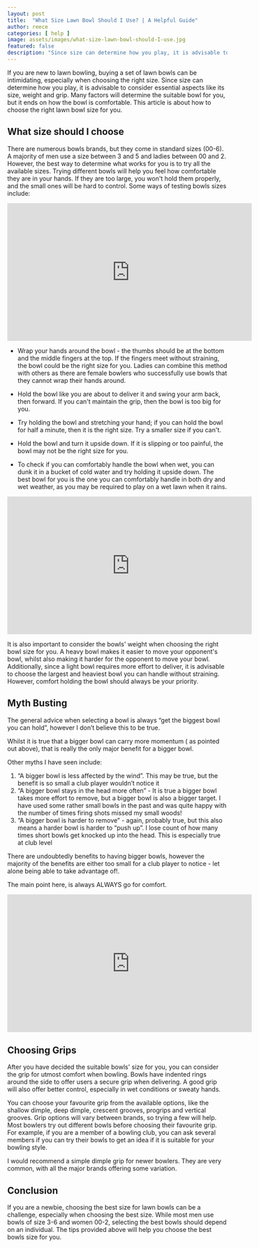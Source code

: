 ```yaml
---
layout: post
title:  "What Size Lawn Bowl Should I Use? | A Helpful Guide"
author: reece
categories: [ help ]
image: assets/images/what-size-lawn-bowl-should-I-use.jpg
featured: false
description: "Since size can determine how you play, it is advisable to consider essential aspects like its size, weight and grip. Many factors will determine the suitable bowl for you, but it ends on how the bowl is comfortable. This article is about how to choose the right lawn bowl size for you"
---
```


If you are new to lawn bowling, buying a set of lawn bowls can be intimidating, especially when choosing the right size. Since size can determine how you play, it is advisable to consider essential aspects like its size, weight and grip. Many factors will determine the suitable bowl for you, but it ends on how the bowl is comfortable. This article is about how to choose the right lawn bowl size for you.

## What size should I choose

There are numerous bowls brands, but they come in standard sizes (00-6). A majority of men use a size between 3 and 5 and ladies between 00 and 2. However, the best way to determine what works for you is to try all the available sizes. Trying different bowls will help you feel how comfortable they are in your hands. If they are too large, you won't hold them properly, and the small ones will be hard to control. Some ways of testing bowls sizes include:

<iframe width="560" height="315" src="https://www.youtube.com/embed/82iFe0KdtG4" title="YouTube video player" frameborder="0" allow="accelerometer; autoplay; clipboard-write; encrypted-media; gyroscope; picture-in-picture" allowfullscreen></iframe>

* Wrap your hands around the bowl - the thumbs should be at the bottom and the middle fingers at the top. If the fingers meet without straining, the bowl could be the right size for you. Ladies can combine this method with others as there are female bowlers who successfully use bowls that they cannot wrap their hands around.

* Hold the bowl like you are about to deliver it and swing your arm back, then forward. If you can't maintain the grip, then the bowl is too big for you.

* Try holding the bowl and stretching your hand; if you can hold the bowl for half a minute, then it is the right size. Try a smaller size if you can't.

* Hold the bowl and turn it upside down. If it is slipping or too painful, the bowl may not be the right size for you.

* To check if you can comfortably handle the bowl when wet, you can dunk it in a bucket of cold water and try holding it upside down. The best bowl for you is the one you can comfortably handle in both dry and wet weather, as you may be required to play on a wet lawn when it rains.

<iframe width="560" height="315" src="https://www.youtube.com/embed/SNyKOjmQ3VU" title="YouTube video player" frameborder="0" allow="accelerometer; autoplay; clipboard-write; encrypted-media; gyroscope; picture-in-picture" allowfullscreen></iframe>

It is also important to consider the bowls' weight when choosing the right bowl size for you. A heavy bowl makes it easier to move your opponent's bowl, whilst also making it harder for the opponent to move your bowl. Additionally, since a light bowl requires more effort to deliver, it is advisable to choose the largest and heaviest bowl you can handle without straining. However, comfort holding the bowl should always be your priority.

## Myth Busting

The general advice when selecting a bowl is always “get the biggest bowl you can hold”, however I don’t believe this to be true.

Whilst it is true that a bigger bowl can carry more momentum ( as pointed out above), that is really the only major benefit for a bigger bowl.

Other myths I have seen include:

1. “A bigger bowl is less affected by the wind”. This may be true, but the benefit is so small a club player wouldn’t notice it
2. “A bigger bowl stays in the head more often” - It is true a bigger bowl takes more effort to remove, but a bigger bowl is also a bigger target. I have used some rather small bowls in the past and was quite happy with the number of times firing shots missed my small woods!
3. “A bigger bowl is harder to remove” - again, probably true, but this also means a harder bowl is harder to “push up”. I lose count of how many times short bowls get knocked up into the head. This is especially true at club level

There are undoubtedly benefits to having bigger bowls, however the majority of the benefits are either too small for a club player to notice - let alone being able to take advantage of!.

The main point here, is always ALWAYS go for comfort.


<iframe width="560" height="315" src="https://www.youtube.com/embed/XSuEq8RHums" title="YouTube video player" frameborder="0" allow="accelerometer; autoplay; clipboard-write; encrypted-media; gyroscope; picture-in-picture" allowfullscreen></iframe>

## Choosing Grips

After you have decided the suitable bowls' size for you, you can consider the grip for utmost comfort when bowling. Bowls have indented rings around the side to offer users a secure grip when delivering. A good grip will also offer better control, especially in wet conditions or sweaty hands.

You can choose your favourite grip from the available options, like the shallow dimple, deep dimple, crescent grooves, progrips and vertical grooves. Grip options will vary between brands, so trying a few will help. Most bowlers try out different bowls before choosing their favourite grip. For example, if you are a member of a bowling club, you can ask several members if you can try their bowls to get an idea if it is suitable for your bowling style.

I would recommend a simple dimple grip for newer bowlers. They are very common, with all the major brands offering some variation.

## Conclusion

If you are a newbie, choosing the best size for lawn bowls can be a challenge, especially when choosing the best size. While most men use bowls of size 3-6 and women 00-2, selecting the best bowls should depend on an individual. The tips provided above will help you choose the best bowls size for you.
